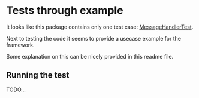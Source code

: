 # Tests through example

It looks like this package contains only one test case:
[MessageHandlerTest](MessageHandlerTest.java). 

Next to testing the code it seems to provide a usecase example for the framework.

Some explanation on this can be nicely provided in this readme file.

## Running the test
TODO...
